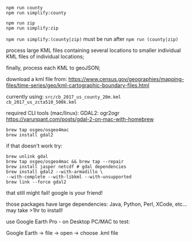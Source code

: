```
npm run county
npm run simplify:county

npm run zip
npm run simplify:zip

```

`npm run simplify:(county|zip)` must be run after `npm run (county|zip)`

process large KML files containing several locations 
to smaller individual KML files of individual locations;

finally, process each KML to geoJSON;

download a kml file from:
https://www.census.gov/geographies/mapping-files/time-series/geo/kml-cartographic-boundary-files.html

currently using:
`src/cb_2017_us_county_20m.kml`
`cb_2017_us_zcta510_500k.kml`

required CLI tools (mac/linux):
GDAL2: ogr2ogr
https://varunpant.com/posts/gdal-2-on-mac-with-homebrew

```
brew tap osgeo/osgeo4mac
brew install gdal2
```

if that doesn't work try:

```
brew unlink gdal
brew tap osgeo/osgeo4mac && brew tap --repair
brew install jasper netcdf # gdal dependencies
brew install gdal2 --with-armadillo \
--with-complete --with-libkml --with-unsupported
brew link --force gdal2
```
that still might fail! google is your friend!

those packages have large dependencies: Java, Python, Perl, XCode, etc...
may take >1hr to install!

use Google Earth Pro - on Desktop PC/MAC to test:

Google Earth -> file -> open -> choose .kml file
